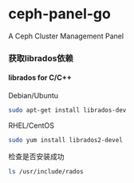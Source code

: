 # ceph-panel-go
A Ceph Cluster Management Panel

### 获取librados依赖
#### librados for C/C++
Debian/Ubuntu

```sh
sudo apt-get install librados-dev
```
RHEL/CentOS
```sh
sudo yum install librados2-devel
```
检查是否安装成功
```sh
ls /usr/include/rados
```
